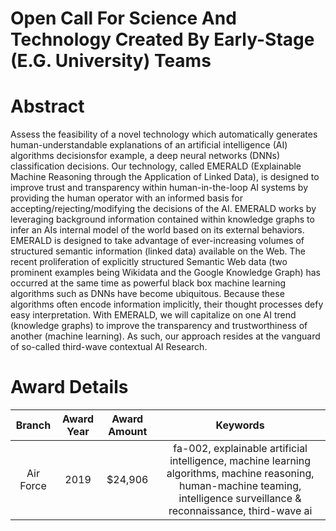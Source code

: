 
Open Call For Science And Technology Created By Early-Stage (E.G. University) Teams
===================================================================================

# Abstract


Assess the feasibility of a novel technology which automatically generates human-understandable explanations of an artificial intelligence (AI) algorithms decisionsfor example, a deep neural networks (DNNs) classification decisions. Our technology, called EMERALD (Explainable Machine Reasoning through the Application of Linked Data), is designed to improve trust and transparency within human-in-the-loop AI systems by providing the human operator with an informed basis for accepting/rejecting/modifying the decisions of the AI. EMERALD works by leveraging background information contained within knowledge graphs to infer an AIs internal model of the world based on its external behaviors. EMERALD is designed to take advantage of ever-increasing volumes of structured semantic information (linked data) available on the Web. The recent proliferation of explicitly structured Semantic Web data (two prominent examples being Wikidata and the Google Knowledge Graph) has occurred at the same time as powerful black box machine learning algorithms such as DNNs have become ubiquitous. Because these algorithms often encode information implicitly, their thought processes defy easy interpretation. With EMERALD, we will capitalize on one AI trend (knowledge graphs) to improve the transparency and trustworthiness of another (machine learning). As such, our approach resides at the vanguard of so-called third-wave contextual AI Research.  

# Award Details

|Branch|Award Year|Award Amount|Keywords|
| :---: | :---: | :---: | :---: |
|Air Force|2019|$24,906|fa-002, explainable artificial intelligence, machine learning algorithms, machine reasoning, human-machine teaming, intelligence surveillance &amp; reconnaissance, third-wave ai|
